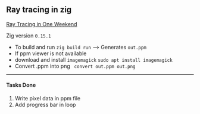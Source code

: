 ## Ray tracing  in zig

[Ray Tracing in One Weekend](https://raytracing.github.io/books/RayTracingInOneWeekend.html)

Zig version `0.15.1`

- To build and run
```zig build run``` --> Generates `out.ppm`
- If ppm viewer is not available 
- download and install `imagemagick` 
  ```sudo apt install imagemagick ```
- Convert .ppm into png 
   ``` convert out.ppm out.png```

------------------------------------------------
#### Tasks Done
1. Write pixel data in ppm file
2. Add progress bar in loop
